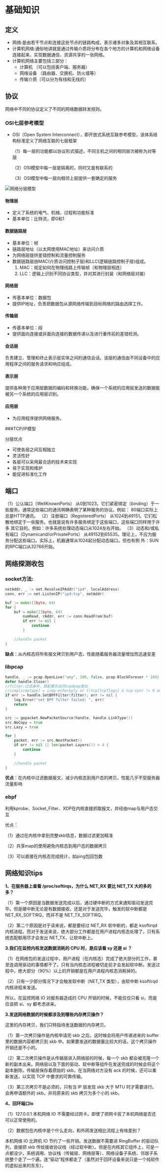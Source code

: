 # 基础知识
## 定义
* 网络:是由若干节点和连接这些节点的链路构成，表示诸多对象及其相互联系。
* 计算机网络:通俗地讲就是通过传输介质将分布在各个地方的计算机和网络设备连接起来，实现数据通信、资源共享的一张网络。
* 计算机网络主要包括三部分：
    * 计算机 （可以包括客户端、服务器）
    * 网络设备 （路由器、交换机、防火墙等）
    * 传输介质（可以分为有线和无线的）

## 协议
网络中不同的协议定义了不同的网络数据转发规则。

### OSI七层参考模型

- OSI（Open System Interconnect），即开放式系统互联参考模型，该体系结构标准定义了网络互联的七层框架

    （1）每一层的功能都以协议形式描述，不同主机之间的相同层次被称为对等层

    （2）OSI模型中每一层是隔离的，同时又是有联系的

    （3）OSI模型中每一层向相邻上层提供一套确定的服务
    
![网络分层模型](vx_images/153491017227037.png)
    
#### 物理层
* 定义了系统的电气、机械、过程和功能标准
* 基本单位：比特流，即0和1

#### 数据链路层
* 基本单位：帧
* 链路层地址（以太网使用MAC地址）来访问介质
* 为网络层提供差错控制和流量控制服务
* 数据链路层由MAC(介质访问控制子层)和LLC(逻辑链路控制子层)组成。
    1. MAC：规定如何在物理线路上传输帧（和物理层相连）
    2. LLC：逻辑上识别不同协议类型，并对其进行封装（和网络层对接）

#### 网络层
* 传基本单位：数据包
* 提供IP地址，负责把数据包从源网络传输到目标网络的路由选择工作。

#### 传输层
* 传基本单位：段
* 提供面向连接或非面向连接的数据传递以及进行重传前的差错检测。

#### 会话层
负责建立、管理和终止表示层实体之间的通信会话。该层的通信由不同设备中的应用程序之间的服务请求和响应组成。    
    
#### 表示层
提供各种用于应用层数据的编码和转换功能，确保一个系统的应用层发送的数据能被另一个系统的应用层识别。

#### 应用层
 - 为应用程序提供网络服务。   
 
 
###TCP/IP模型

分层优点
- 可使各层之间互相独立
- 灵活性好
- 各层可以采用最合适的技术来实现
- 易于实现和维护
- 能促进标准化工作
## 端口
（1）公认端口（WellKnownPorts）
从0到1023，它们紧密绑定（binding）于一些服务。通常这些端口的通讯明确表明了某种服务的协议。例如：
80端口实际上总是HTTP通讯。
（2）注册端口（RegisteredPorts）
从1024到49151。它们松散地绑定于一些服务。也就是说有许多服务绑定于这些端口，这些端口同样用于许多
其它目的。例如：许多系统处理动态端口从1024左右开始。
（3）动态和/或私有端口（Dynamicand/orPrivatePorts）
从49152到65535。理论上，不应为服务分配这些端口。实际上，机器通常从1024起分配动态端口。但也有例
外：SUN的RPC端口从32768开始。

## 网络探测收包

### socket方法:

```go
netAddr, _ := net.ResolveIPAddr("ip4", localAddress)
conn, err := net.ListenIP("ip4:tcp", netAddr)

buf := make([]byte, 64)
for {
    buf = make([]byte, 64)
		numRead, rAddr, err := conn.ReadFrom(buf)
		if err != nil {
			continue
		}
    
    //handle packet
}
```

**缺点**：从内核态将所有报文拷贝到用户态，性能随着服务器流量增加而迅速变差

### libpcap

```go
handle, _ := pcap.OpenLive("any", 100, false, pcap.BlockForever * 100)
defer handle.Close()
//filter:过滤条件，其配置方法同tcpdump类似
//icmp[icmptype] = icmp-echoreply or ((tcp[tcpflags] & tcp-syn) != 0 and src portrange 61248-61343)
if err := handle.SetBPFFilter(filter); err != nil {
    log.Error("set BPF filter failed: ", err)
    return
}

src := gopacket.NewPacketSource(handle, handle.LinkType())
src.NoCopy = true
src.Lazy = true

for {
    packet, err := src.NextPacket()
    if err != nil || len(packet.Layers()) > 4 {
        continue
    }
    
    //handle packet
}
```

**优点**：在内核中过滤数据报文，减少内核态到用户态的拷贝，性能几乎不受服务器流量影响

### ebpf

利用kprobe、Socket_Filter、XDP在内核直接抓取报文，并经由map与用户态交互

优点：

（1）通过在内核中拿到完整skb信息，数据过滤更加精准

（2）共享map的使用避免内核态到用户态的数据拷贝

（3）可以直接在内核态完成统计，如ping包回包数

## 网络知识tips

**1、在服务器上查看 /proc/softirqs，为什么 NET_RX 要比 NET_TX 大的多的多？**

（1）第一个原因是当数据发送完成以后，通过硬中断的方式来通知驱动发送完毕。但是硬中断无论是有数据接收，还是对于发送完毕，触发的软中断都是 NET_RX_SOFTIRQ，而并不是 NET_TX_SOFTIRQ。

（2）第二个原因是对于读来说，都是要经过 NET_RX 软中断的，都走 ksoftirqd 内核进程。而对于发送来说，绝大部分工作都是在用户进程内核态处理了，只有系统态配额用尽才会发出 NET_TX，让软中断上。

**3.我们在监控内核发送数据消耗的 CPU 时，是应该看 sy 还是 si ？**

（1）在网络包的发送过程中，用户进程（在内核态）完成了绝大部分的工作，甚至连调用驱动的事情都干了。只有当内核态进程被切走前才会发起软中断。发送过程中，绝大部分（90%）以上的开销都是在用户进程内核态消耗掉的。

（2）只有一少部分情况下才会触发软中断（NET_TX 类型），由软中断 ksoftirqd 内核进程来发送。

所以，在监控网络 IO 对服务器造成的 CPU 开销的时候，不能仅仅只看 si，而是应该把 si、sy 都考虑进来。

**3.发送网络数据的时候都涉及到哪些内存拷贝操作？**

这里的内存拷贝，我们只特指待发送数据的内存拷贝。

（1）第一次拷贝操作是内核申请完 skb 之后，这时候会将用户传递进来的 buffer 里的数据内容都拷贝到 skb 中。如果要发送的数据量比较大的话，这个拷贝操作开销还是不小的。

（2）第二次拷贝操作是从传输层进入网络层的时候，每一个 skb 都会被克隆一个新的副本出来。网络层以及下面的驱动、软中断等组件在发送完成的时候会将这个副本删除。传输层保存着原始的 skb，在当网络对方没有 ack 的时候，还可以重新发送，以实现 TCP 中要求的可靠传输。

（3）第三次拷贝不是必须的，只有当 IP 层发现 skb 大于 MTU 时才需要进行。会再申请额外的 skb，并将原来的 skb 拷贝为多个小的 skb。

**4、回环端口lo**

（1）127.0.0.1 本机网络 IO 不需要经过网卡。即使了把网卡拔了本机网络是否还可以正常使用的。

（2）数据包在内核中是个什么走向，和外网发送相比流程上有啥差别？

本机网络 IO 比跨机 IO 节约了一些开销。发送数据不需要进 RingBuffer 的驱动队列，直接把 skb 传给接收协议栈（经过软中断）。但是在内核其它组件上，可是一点都没少，系统调用、协议栈（传输层、网络层等）、网络设备子系统、邻居子系统整个走了一个遍。连“驱动”程序都走了（虽然对于回环设备来说只是一个纯软件的虚拟出来的东东）。